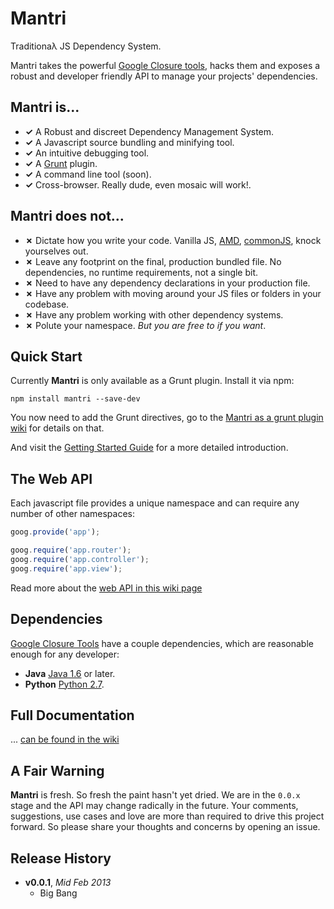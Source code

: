 # Mantri

Traditionaλ JS Dependency System.

Mantri takes the powerful [Google Closure tools][closure-tools], hacks them and exposes a robust and developer friendly API to manage your projects' dependencies.

## **Mantri** is...

* **✓** A Robust and discreet Dependency Management System.
* **✓** A Javascript source bundling and minifying tool.
* **✓** An intuitive debugging tool.
* **✓** A [Grunt][] plugin.
* **✓** A command line tool (soon).
* **✓** Cross-browser. Really dude, even mosaic will work!.

## **Mantri** does not...

* **✗** Dictate how you write your code. Vanilla JS, [AMD][], [commonJS][], knock yourselves out.
* **✗** Leave any footprint on the final, production bundled file. No dependencies, no runtime requirements, not a single bit.
* **✗** Need to have any dependency declarations in your production file.
* **✗** Have any problem with moving around your JS files or folders in your codebase.
* **✗** Have any problem working with other dependency systems.
* **✗** Polute your namespace. *But you are free to if you want*.

## Quick Start

Currently **Mantri** is only available as a Grunt plugin. Install it via npm:

```
npm install mantri --save-dev
```

You now need to add the Grunt directives, go to the [Mantri as a grunt plugin wiki][grunt-wiki] for details on that.

And visit the [Getting Started Guide][start-wiki] for a more detailed introduction.

## The Web API

Each javascript file provides a unique namespace and can require any number of other namespaces:

```js
goog.provide('app');

goog.require('app.router');
goog.require('app.controller');
goog.require('app.view');
```

Read more about the [web API in this wiki page][web-wiki]
## Dependencies

[Google Closure Tools][closure-tools] have a couple dependencies, which are reasonable enough for any developer:

* **Java** [Java 1.6](http://java.com/) or later.
* **Python** [Python 2.7](http://python.org/).

## Full Documentation

... [can be found in the wiki](https://github.com/thanpolas/mantri/wiki)

## A Fair Warning

**Mantri** is fresh. So fresh the paint hasn't yet dried. We are in the `0.0.x` stage and the API may change radically in the future. Your comments, suggestions, use cases and love are more than required to drive this project forward. So please share your thoughts and concerns by opening an issue.



## Release History
- **v0.0.1**, *Mid Feb 2013*
  - Big Bang


[closure-tools]: https://developers.google.com/closure/ "Google Closure Tools"
[amd]: https://github.com/amdjs/amdjs-api/wiki/AMD "The Asynchronous Module Definition (AMD) API"
[commonjs]: http://www.commonjs.org/ "CommonJS Module System"
[config-wiki]: https://github.com/thanpolas/mantri/wiki/The-Web-Configuration-File "The Mantri web configuration file"
[cli-wiki]: https://github.com/thanpolas/mantri/wiki/Mantri-on-the-Command-Line "Mantri on the Command Line"
[start-wiki]: https://github.com/thanpolas/mantri/wiki/Getting-Started-Guide "Mantri Getting Started Guide"
[web-wiki]: https://github.com/thanpolas/mantri/wiki/Mantri-Web-API "Mantri's Web API"
[grunt-wiki]: https://github.com/thanpolas/mantri/wiki/Mantri-As-a-Grunt-Plugin "Using Mantri as a Grunt Plugin"
[grunt]: http://gruntjs.com/
[Getting Started]: https://github.com/gruntjs/grunt/wiki/Getting-started
[package.json]: https://npmjs.org/doc/json.html

